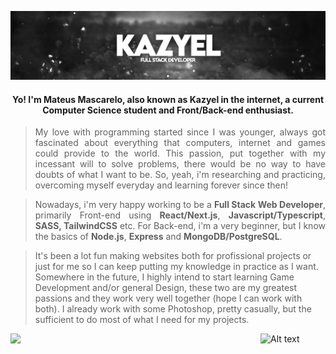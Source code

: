  
![Header](banner.png "Header")

<h4 align="center"> Yo! I'm Mateus Mascarelo, also known as Kazyel in the internet, a current Computer Science student and Front/Back-end enthusiast.</h4>

> <p align="justify">My love with programming started since I was younger, always got fascinated about everything that computers, internet and games could provide to the world. This passion, put together with my incessant will to solve problems, there would be no way to have doubts of what I want to be. So, yeah, i'm researching and practicing, overcoming myself everyday and learning forever since then!</p>

> <p align="justify">Nowadays, i'm very happy working to be a <b>Full Stack Web Developer</b>, primarily Front-end using <b>React/Next.js</b>, <b>Javascript/Typescript</b>,<b> SASS, TailwindCSS</b> etc. For Back-end, i'm a very beginner, but I know the basics of <b>Node.js</b>, <b>Express</b> and <b>MongoDB/PostgreSQL</b>.

> It's been a lot fun making websites both for profissional projects or just for me so I can keep putting my knowledge in practice as I want. Somewhere in the future, I highly intend to start learning Game Development and/or general Design, these two are my greatest passions and they work very well together (hope I can work with both). I already work with some Photoshop, pretty casually, but the sufficient to do most of what I need for my projects. </p>

![Alt text](https://spotify-recently-played-readme.vercel.app/api?user=uvftxlhokjash9j9ab2rsgwt8&count=2)<img align="left" src = "https://github-readme-streak-stats.herokuapp.com?user=Kazyel&theme=dark&hide_border=true" width = 400>
